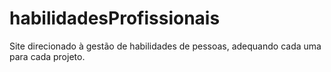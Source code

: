 # habilidadesProfissionais
Site direcionado à gestão de habilidades de pessoas, adequando cada uma para cada projeto.
